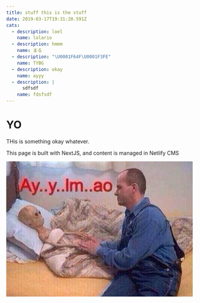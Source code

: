 ```yaml
---
title: stuff this is the stuff
date: 2019-03-17T19:31:20.591Z
cats:
  - description: loel
    name: lolario
  - description: hmmm
    name: まる
  - description: "\U0001F64F\U0001F3FE"
    name: TYBG
  - description: okay
    name: ayyy
  - description: |
      sdfsdf
    name: fdsfsdf
---
```

# YO

THis is something okay whatever.

This page is built with NextJS, and content is managed in Netlify CMS

![ayyy lmao](/static/img/0.jpeg "lmao")
